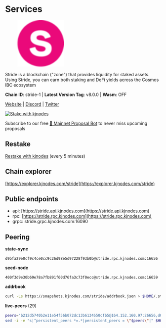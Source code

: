 # Services

<figure><img src="https://raw.githubusercontent.com/kj89/cosmos-images/main/logos/stride.png" width="150" alt=""><figcaption></figcaption></figure>

Stride is a blockchain ("zone") that provides liquidity for staked assets.  Using Stride, you can earn both staking and DeFi yields across the Cosmos IBC ecosystem

**Chain ID**: stride-1 | **Latest Version Tag**: v8.0.0 | **Wasm**: OFF

[Website](https://stride.zone) | [Discord](https://discord.gg/mzQZ8dAE7u) | [Twitter](https://twitter.com/stride_zone)

[![Stake with kjnodes](https://i.ibb.co/cr44Q8j/button-stake-with-kjnodes.png)](https://restake.app/stride/stridevaloper1j8gkhtllnp252l6g6zwzea30e7pvzqttr9768n)

Subscribe to our free [🤖 Mainnet Proposal Bot](https://t.me/kjnodes_proposal_bot) to never miss upcoming proposals

## Restake

[Restake with kjnodes](https://restake.app/stride/stridevaloper1j8gkhtllnp252l6g6zwzea30e7pvzqttr9768n) (every 5 minutes)
## Chain explorer
[https://explorer.kjnodes.com/stride](https://explorer.kjnodes.com/stride)

## Public endpoints

* api: [https://stride.api.kjnodes.com](https://stride.api.kjnodes.com)
* rpc: [https://stride.rpc.kjnodes.com](https://stride.rpc.kjnodes.com)
* grpc: stride.grpc.kjnodes.com:16090

## Peering

**state-sync**

```text
d9bfa29e0cf9c4ce0cc9c26d98e5d97228f93b0b@stride.rpc.kjnodes.com:16656
```

**seed-node**

```text
400f3d9e30b69e78a7fb891f60d76fa3c73f0ecc@stride.rpc.kjnodes.com:16659
```

**addrbook**
```bash
curl -Ls https://snapshots.kjnodes.com/stride/addrbook.json > $HOME/.stride/config/addrbook.json
```

**live-peers** (29)
```bash
peers="b212d5740b2e11e54f56b072dc13b6134650cfb5@164.152.160.97:26656,d056dcd5ac8dddb23e2962a5ade6ee51f9bfd785@162.19.89.8:10456,d2247f7b919f0781c90ee61958d7044665a22d38@169.155.44.213:26656,bdc2baaf2d18152c38340d368249ac866daf3e3d@198.244.178.213:26656,ade7d4d0009c7725ee991b8c40a7f646f76bf1e3@149.102.140.108:26656,54672e848a31d2e7aeda35b8f2c320ad508c5550@128.199.141.132:26656,9ed4a1c80960ae933551283eb8aef52468f6cfc7@65.109.106.169:26656,754b74f0a4208fcb80945a02c3a2826f7be4e763@144.91.102.95:26656,1483ddbd1ba369c01d5496877314ed1b09bd9cc3@65.21.189.221:12256,d36ac7580cc8907a00b0add8c3b047caea6df4ed@107.155.67.202:26636,44e797771bff124693e63a8ec331d42873cf2ae2@95.217.202.49:35656,bf0f5782650ddbf8121543b94705e5849f87120a@34.170.13.86:26656,ea6a7b2f366bc343f0670f1673fd86001dd08eb0@65.108.122.246:26636,6831d67983cf5ebcb44da01737ccd6ccbd15c08e@193.70.47.90:12256,bba10290da32f3cb41e15c3a192413666ce05cee@136.243.119.243:26656,80b468e37cae35b2e5769e1f1b28d2e27d69f998@174.83.6.129:26656,cd680cc992983e5c8244b5529034a2e362e7a6d3@93.159.134.157:26656,18704d8ffb35d412adb3fb8eea62c894cf175e75@86.48.26.130:26656,3023b940ec9a39661c95877cec99e17416dc2a17@51.89.6.150:21656,9731c3365c772b3bc4580de5708a33f22c6174ec@208.102.87.76:26656,6b615c7dde3e76de39474b7406bdde0ac0f31b79@23.88.69.22:28666,befab97d41e02ea4e759eda3de9e30e77b95b55b@35.193.66.50:26656,2254e6968e5c7ebc98ef5b79b388502fa44e10e1@5.161.134.44:26656,c938bcc723f004798750c3c533e8a6735f6d8363@38.146.3.122:12256,cc35475fe1f7c345af0ea8a692f3b4b41c8f12a2@116.202.36.240:10156,d9bfa29e0cf9c4ce0cc9c26d98e5d97228f93b0b@65.109.88.38:16656,0003bf00c79e8ebd1f31c0f83ad3d181f97f98e9@62.109.17.96:26656,8fff37214fb0ef622f1c09dccb22d6321e004c3e@109.123.242.163:50056,ffc51a67aa88ce3a978ba248952565d0f32a2655@46.38.232.54:26666"
sed -i -e "s|^persistent_peers *=.*|persistent_peers = \"$peers\"|" $HOME/.stride/config/config.toml
```
